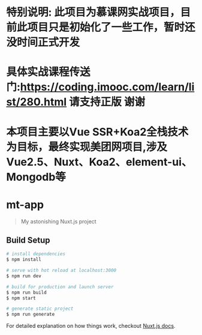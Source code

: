 # 特别说明: 此项目为慕课网实战项目，目前此项目只是初始化了一些工作，暂时还没时间正式开发
# 具体实战课程传送门:https://coding.imooc.com/learn/list/280.html 请支持正版 谢谢
# 本项目主要以Vue SSR+Koa2全栈技术为目标，最终实现美团网项目,涉及Vue2.5、Nuxt、Koa2、element-ui、Mongodb等
# mt-app

> My astonishing Nuxt.js project

## Build Setup

``` bash
# install dependencies
$ npm install

# serve with hot reload at localhost:3000
$ npm run dev

# build for production and launch server
$ npm run build
$ npm start

# generate static project
$ npm run generate
```

For detailed explanation on how things work, checkout [Nuxt.js docs](https://nuxtjs.org).
